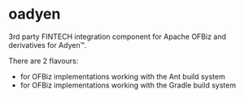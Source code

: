 # oadyen
3rd party FINTECH integration component for Apache OFBiz and derivatives for Adyen™.

There are 2 flavours:
* for OFBiz implementations working with the Ant build system
* for OFBiz implementations working with the Gradle build system
